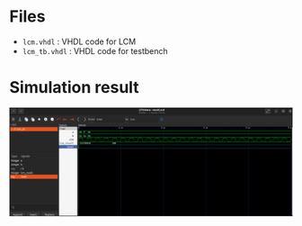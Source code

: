 # Files

- `lcm.vhdl` : VHDL code for LCM
- `lcm_tb.vhdl` : VHDL code for testbench

# Simulation result
![result](images/result.png)
